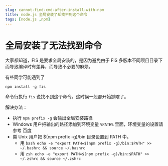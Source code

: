```yaml
---
slug: cannot-find-cmd-after-install-with-npm
title: node.js 全局安装了却找不到这个命令
tags: [node.js ,npm]
---
```


# 全局安装了无法找到命令

大家都知道，FIS 是要求全局安装的，是因为避免由于 FIS 多版本不同项目目录下而导致编译时有差异，而导致不必要的麻烦。

有些同学可能遇到了

```shell
npm install -g fis
```

命令行执行 `fis` 说找不到这个命令。这时候一般都开始抓瞎了。

解决办法：
* 执行 `npm prefix -g` 会输出全局安装路径
* Windows 用户把输出的路径添加到环境变量 `%PATH%` 里面，环境变量的设置请参考 百度
* 类 Unix 用户把 $(npm prefix -g)/bin 目录设置到 PATH 中。
	* 用 `bash echo -e "export PATH=$(npm prefix -g)/bin:$PATH" >> ~/.bashrc && source ~/.bashrc`
	* 用 `zsh echo -e "export PATH=$(npm prefix -g)/bin:$PATH" >> ~/.zshrc && source ~/.zshrc`
